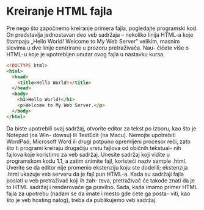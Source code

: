 # Kreiranje HTML fajla

Pre nego što započnemo kreiranje primera fajla, pogledajte programski kod. On predstavlja
jednostavan deo veb sadržaja – nekoliko linija HTML-a koje štampaju „Hello World! Welcome
to My Web Server“ velikim, masnim slovima u dve linije centrirane u prozoru pretraživača. Nau-
čićete više o HTML-u koje je upotrebljen unutar ovog fajla u nastavku kursa.

```html
<!DOCTYPE html>
<html>
  <head>
    <title>Hello World!</title>
  </head>
  <body>
    <h1>Hello World!</h1>
    <p>Welcome to My Web Server.</p>
  </body>
</html>
```

Da biste upotrebili ovaj sadržaj, otvorite editor za tekst po izboru, kao što je Notepad (na Win-
dowsu) ili TextEdit (na Macu). Nemojte upotrebiti WordPad, Microsoft Word ili drugi potpuno
opremljeni procesor reči, zato što ti programi kreiraju drugačiju vrstu fajlova od običnih tekstual-
nih fajlova koje koristimo za veb sadržaj.
Unesite sadržaj koji vidite u programskom kodu 1.1, a zatim snimite fajl, koristeći naziv sample
.html. Uverite se da editor nije promenio ekstenziju koju ste dodelili; ekstenzija .html ukazuje
veb serveru da je fajl pun HTML-a. Kada su sadržaji fajla poslati u veb pretraživač koji ih zah-
teva, pretraživač će takođe znati da je to HTML sadržaj i renderovaće ga pravilno.
Sada, kada imamo primer HTML fajla za upotrebu (nadam se da imate i mesto gde ćete ga posta-
viti, kao što je veb hosting nalog), treba da publikujemo veb sadržaj.

